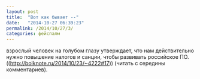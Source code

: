 ```yaml
---
layout: post
title:  "Вот как бывает --"
date:   "2014-10-27 06:39:23"
permalink: /2014/10/27/3/
categories: фейспалм
---
```

взрослый человек на голубом глазу утверждает, что нам действительно нужно повышение налогов и санции, чтобы развивать российское ПО.
((http://bolknote.ru/2014/10/23/~4222#17)) (читать с середины комментариев).


